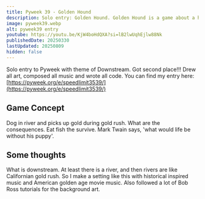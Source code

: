 ```yaml
---
title: Pyweek 39 - Golden Hound
description: Solo entry: Golden Hound. Golden Hound is a game about a hungry dog that jumps into the water for fish in Calfifornian Gold Rush setting.
image: pyweek39.webp
alt: pyweek39 entry
youtube: https://youtu.be/KjW4boHdQXA?si=lB2lwUqhEjlw88Nk
publishedDate: 20250330
lastUpdated: 20250809
hidden: false
---
```

Solo entry to Pyweek with theme of Downstream. Got second place!!! Drew all art, composed all music and wrote all code.
You can find my entry here: [https://pyweek.org/e/speedlimit3539/](https://pyweek.org/e/speedlimit3539/)

## Game Concept
Dog in river and picks up gold during gold rush. What are the consequences. Eat fish the survive. Mark Twain says, 'what would life be without his puppy'.

## Some thoughts
What is downstream. At least there is a river, and then rivers are like Californian gold rush. So I make a setting like this with historical inspired music and American golden age movie music. Also followed a lot of Bob Ross tutorials for the background art.
